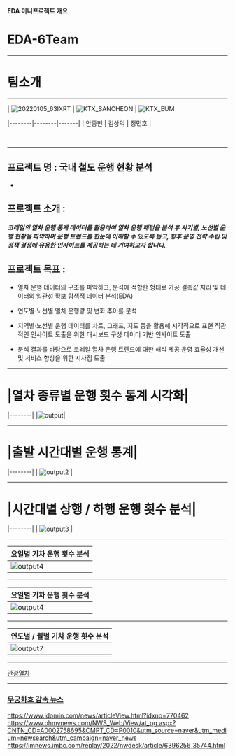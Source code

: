 **EDA 미니프로젝트 개요**
# EDA-6Team

---
# 팀소개
---
 
 | ![20220105_63IXRT](https://github.com/user-attachments/assets/cf48814d-cc8d-4e22-9ded-d78fc9fe3111) | ![KTX_SANCHEON](https://github.com/user-attachments/assets/b7430573-5d7b-43b0-97ac-24d4b1e546b6) | ![KTX_EUM](https://github.com/user-attachments/assets/dea6aa73-3027-4500-beb1-d9dbfcf9ef6e)

|--------|--------|-------|
| 안종현 | 김상익 | 정민호 |




<br>

---
## 프로젝트 명 : 국내 철도 운행 현황 분석
- 
## 프로젝트 소개 : 
##### 코레일의 열차 운행 통계 데이터를 활용하여 열차 운행 패턴을 분석 후 시기별, 노선별 운행 현황을 파악하며 운행 트렌드를 한눈에 이해할 수 있도록 돕고, 향후 운영 전략 수립 및 정책 결정에 유용한 인사이트를 제공하는 데 기여하고자 합니다.

## 프로젝트 목표 : 
- 열차 운행 데이터의 구조를 파악하고, 분석에 적합한 형태로 가공
결측값 처리 및 데이터의 일관성 확보
탐색적 데이터 분석(EDA)

- 연도별·노선별 열차 운행량 및 변화 추이를 분석

 - 지역별·노선별 운행 데이터를 차트, 그래프, 지도 등을 활용해 시각적으로 표현
직관적인 인사이트 도출을 위한 대시보드 구성
데이터 기반 인사이트 도출


 - 분석 결과를 바탕으로 코레일 열차 운행 트렌드에 대한 해석 제공
운영 효율성 개선 및 서비스 향상을 위한 시사점 도출


---
# |열차 종류별 운행 횟수 통계 시각화|
|--------|
|![output](https://github.com/user-attachments/assets/aeaa986e-3bad-4f9f-8204-c31b85e4c367)|



---
# |출발 시간대별 운행 통계|
|--------|
| ![output2](https://github.com/user-attachments/assets/d175af62-84c6-41d6-81eb-0246b1479174) |

---

# |시간대별 상행 / 하행 운행 횟수 분석| 
|--------|
| ![output3](https://github.com/user-attachments/assets/0befbaa9-6690-4406-9b0b-1907d28a11ce) |

---

|요일별 기차 운행 횟수 분석| 
|--------|
| ![output4](https://github.com/user-attachments/assets/c1be661c-b1cd-4990-9e03-c2075628eaa9) |

---

|요일별 기차 운행 횟수 분석| 
|--------|
| ![output4](https://github.com/user-attachments/assets/c1be661c-b1cd-4990-9e03-c2075628eaa9) |

---

|연도별 / 월별 기차 운행 횟수 분석| 
|--------|
| ![output7](https://github.com/user-attachments/assets/9033971f-2bb2-448e-aefa-c5511f568302) |

---

<a href= "https://namu.wiki/w/%EA%B4%80%EA%B4%91%EC%97%B4%EC%B0%A8/%EB%8C%80%ED%95%9C%EB%AF%BC%EA%B5%AD#s-3.1">관광열차





---
### 무궁화호 감축 뉴스

https://www.idomin.com/news/articleView.html?idxno=770462
https://www.ohmynews.com/NWS_Web/View/at_pg.aspx?CNTN_CD=A0002758695&CMPT_CD=P0010&utm_source=naver&utm_medium=newsearch&utm_campaign=naver_news
https://imnews.imbc.com/replay/2022/nwdesk/article/6396256_35744.html

